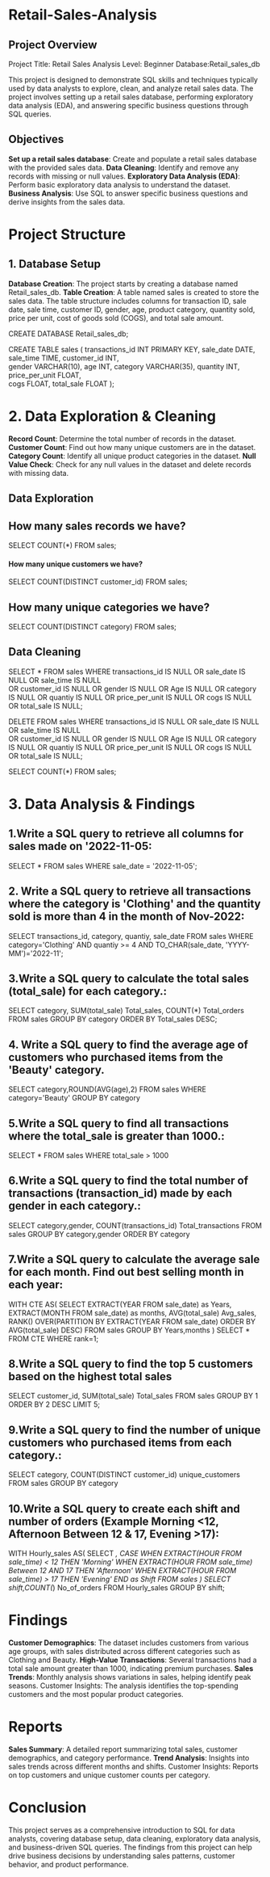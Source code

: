 # Retail-Sales-Analysis
## Project Overview
Project Title: Retail Sales Analysis
Level: Beginner
Database:Retail_sales_db

This project is designed to demonstrate SQL skills and techniques typically used by data analysts to explore, clean, and analyze retail sales data. The project involves setting up a retail sales database, performing exploratory data analysis (EDA), and answering specific business questions through SQL queries.

## Objectives
**Set up a retail sales database**: Create and populate a retail sales database with the provided sales data.
**Data Cleaning**: Identify and remove any records with missing or null values.
**Exploratory Data Analysis (EDA)**: Perform basic exploratory data analysis to understand the dataset.
**Business Analysis**: Use SQL to answer specific business questions and derive insights from the sales data.

# Project Structure
## 1. Database Setup
**Database Creation**: The project starts by creating a database named Retail_sales_db.
**Table Creation**: A table named sales is created to store the sales data. The table structure includes columns for transaction ID, sale date, sale time, customer ID, gender, age, product category, quantity sold, price per unit, cost of goods sold (COGS), and total sale amount.

CREATE DATABASE Retail_sales_db;

CREATE TABLE sales
(
    transactions_id INT PRIMARY KEY,
    sale_date DATE,	
    sale_time TIME,
    customer_id INT,	
    gender VARCHAR(10),
    age INT,
    category VARCHAR(35),
    quantity INT,
    price_per_unit FLOAT,	
    cogs FLOAT,
    total_sale FLOAT
);

# 2. Data Exploration & Cleaning
**Record Count**: Determine the total number of records in the dataset.
**Customer Count**: Find out how many unique customers are in the dataset.
**Category Count**: Identify all unique product categories in the dataset.
**Null Value Check**: Check for any null values in the dataset and delete records with missing data.
## Data Exploration 
## How many sales records we have?

SELECT COUNT(*) FROM sales;

#### How many unique customers we have?

SELECT COUNT(DISTINCT customer_id) FROM sales;

## How many unique categories we have?

SELECT COUNT(DISTINCT category) FROM sales;

## Data Cleaning
SELECT * FROM sales
WHERE transactions_id IS NULL
	OR sale_date IS NULL
	OR sale_time IS NULL	
	OR customer_id IS NULL
	OR gender IS NULL
	OR Age IS NULL
	OR category IS NULL
	OR quantiy IS NULL
	OR price_per_unit IS NULL
	OR cogs IS NULL
	OR total_sale IS NULL;

DELETE FROM sales
WHERE transactions_id IS NULL
	OR sale_date IS NULL
	OR sale_time IS NULL	
	OR customer_id IS NULL
	OR gender IS NULL
	OR Age IS NULL
	OR category IS NULL
	OR quantiy IS NULL
	OR price_per_unit IS NULL
	OR cogs IS NULL
	OR total_sale IS NULL;

SELECT COUNT(*) FROM sales;

# 3. Data Analysis & Findings
## 1.Write a SQL query to retrieve all columns for sales made on '2022-11-05:

SELECT * 
FROM sales
WHERE sale_date = '2022-11-05';

## 2. Write a SQL query to retrieve all transactions where the category is 'Clothing' and the quantity sold is more than 4 in the month of Nov-2022:

SELECT transactions_id, category, quantiy, sale_date
FROM sales
WHERE category='Clothing' 
AND quantiy >= 4
AND TO_CHAR(sale_date, 'YYYY-MM')='2022-11';

## 3.Write a SQL query to calculate the total sales (total_sale) for each category.:

SELECT category,
SUM(total_sale) Total_sales,
COUNT(*) Total_orders
FROM sales
GROUP BY category
ORDER BY Total_sales DESC;

## 4. Write a SQL query to find the average age of customers who purchased items from the 'Beauty' category.

SELECT category,ROUND(AVG(age),2)
FROM sales
WHERE category='Beauty'
GROUP BY category

## 5.Write a SQL query to find all transactions where the total_sale is greater than 1000.:

SELECT *
FROM sales
WHERE total_sale > 1000

## 6.Write a SQL query to find the total number of transactions (transaction_id) made by each gender in each category.:

SELECT category,gender, 
COUNT(transactions_id) Total_transactions
FROM sales
GROUP BY category,gender
ORDER BY category

## 7.Write a SQL query to calculate the average sale for each month. Find out best selling month in each year:

WITH CTE AS(
	SELECT EXTRACT(YEAR FROM sale_date) as Years,
	EXTRACT(MONTH FROM sale_date) as months,
	AVG(total_sale) Avg_sales,
	RANK() OVER(PARTITION BY EXTRACT(YEAR FROM sale_date) ORDER BY AVG(total_sale) DESC)
	FROM sales
	GROUP BY Years,months
	)
	SELECT * 
	FROM CTE
	WHERE rank=1;

## 8.Write a SQL query to find the top 5 customers based on the highest total sales 

SELECT customer_id, SUM(total_sale) Total_sales
FROM sales
GROUP BY 1
ORDER BY 2 DESC
LIMIT 5;

## 9.Write a SQL query to find the number of unique customers who purchased items from each category.:

SELECT category,
COUNT(DISTINCT customer_id) unique_customers
FROM sales
GROUP BY category

## 10.Write a SQL query to create each shift and number of orders (Example Morning <12, Afternoon Between 12 & 17, Evening >17):

WITH Hourly_sales AS(
	SELECT *,
	CASE
	WHEN EXTRACT(HOUR FROM sale_time) < 12 THEN 'Morning'
	WHEN EXTRACT(HOUR FROM sale_time) Between 12 AND 17 THEN 'Afternoon'
	WHEN EXTRACT(HOUR FROM sale_time) > 17 THEN 'Evening'
END as Shift
FROM sales
)
SELECT shift,COUNT(*) No_of_orders
FROM Hourly_sales
GROUP BY shift;

# Findings
**Customer Demographics**: The dataset includes customers from various age groups, with sales distributed across different categories such as Clothing and Beauty.
**High-Value Transactions**: Several transactions had a total sale amount greater than 1000, indicating premium purchases.
**Sales Trends**: Monthly analysis shows variations in sales, helping identify peak seasons.
Customer Insights: The analysis identifies the top-spending customers and the most popular product categories.

# Reports
**Sales Summary**: A detailed report summarizing total sales, customer demographics, and category performance.
**Trend Analysis**: Insights into sales trends across different months and shifts.
Customer Insights: Reports on top customers and unique customer counts per category.

# Conclusion
This project serves as a comprehensive introduction to SQL for data analysts, covering database setup, data cleaning, exploratory data analysis, and business-driven SQL queries. The findings from this project can help drive business decisions by understanding sales patterns, customer behavior, and product performance.












